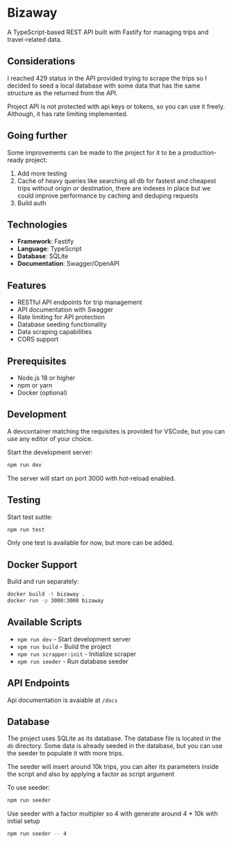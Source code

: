 # Bizaway

A TypeScript-based REST API built with Fastify for managing trips and travel-related data.

## Considerations

I reached 429 status in the API provided trying to scrape the trips so I decided to seed a local database with some data that has the same structure as the returned from the API.

Project API is not protected with api keys or tokens, so you can use it freely. Although, it has rate limiting implemented.


## Going further

Some improvements can be made to the project for it to be a production-ready project:

1. Add more testing
2. Cache of heavy queries like searching all db for fastest and cheapest trips without origin or destination, there are indexes in place but we could improve performance by caching and deduping requests
3. Build auth



## Technologies

- **Framework**: Fastify
- **Language**: TypeScript
- **Database**: SQLite
- **Documentation**: Swagger/OpenAPI

## Features

- RESTful API endpoints for trip management
- API documentation with Swagger
- Rate limiting for API protection
- Database seeding functionality
- Data scraping capabilities
- CORS support

## Prerequisites

- Node.js 18 or higher
- npm or yarn
- Docker (optional)


## Development

A devcontainer matching the requisites is provided for VSCode, but you can use any editor of your choice.

Start the development server:
```bash
npm run dev
```

The server will start on port 3000 with hot-reload enabled.

## Testing

Start test sutite:
```bash
npm run test
```

Only one test is available for now, but more can be added.

## Docker Support


Build and run separately:
```bash
docker build -t bizaway .
docker run -p 3000:3000 bizaway
```

## Available Scripts

- `npm run dev` - Start development server
- `npm run build` - Build the project
- `npm run scrapper:init` - Initialize scraper
- `npm run seeder` - Run database seeder

## API Endpoints

Api documentation is avaiable at `/docs`


## Database

The project uses SQLite as its database. The database file is located in the `db` directory. Some data is already seeded in the database, but you can use the seeder to populate it with more trips.

The seeder will insert around 10k trips, you can alter its parameters inside the script and also by applying a factor as script argument

To use seeder:

```bash
npm run seeder
```

Use seeder with a factor multipler so 4 with generate  around 4 * 10k with initial setup
```bash
npm run seeder -- 4
```